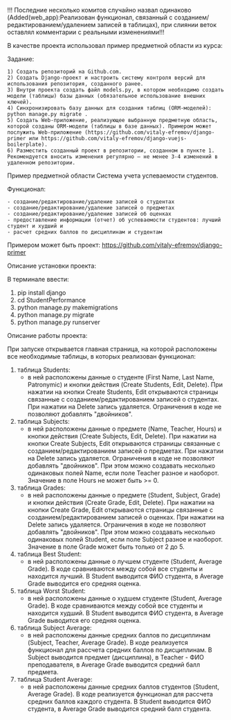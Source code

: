 !!! Последние несколько комитов случайно назвал одинаково (Added(web_app):Реализован функционал, связанный с созданием/редактированием/удалением записей в таблицах), при слиянии веток оставлял комментарии с реальными изменениями!!!

В качестве проекта использовал пример предметной области из курса:

Задание:

    1) Создать репозиторий на Github.com.
    2) Создать Django-проект и настроить систему контроля версий для использования репозитория, созданного ранее.
    3) Внутри проекта создать файл models.py, в котором необходимо создать модели (таблицы) базы данных (обязательное использование внешних ключей).
    4) Синхронизировать базу данных для создания таблиц (ORM-моделей): python manage.py migrate .
    5) Создать Web-приложение, реализующее выбранную предметную область, которой созданы ORM-модели (таблицы в базе данных). Примером может послужить Web-приложение (https://github.com/vitaly-efremov/django-primer или https://github.com/vitaly-efremov/django-vuejs-boilerplate).
    6) Разместить созданный проект в репозитории, созданном в пункте 1. Рекомендуется вносить изменения регулярно – не менее 3-4 изменений в удаленном репозитории.

Пример предметной области
Система учета успеваемости студентов.

Функционал:

    - создание/редактирование/удаление записей о студентах
    - создание/редактирование/удаление записей о предметах
    - создание/редактирование/удаление записей об оценках
    - предоставление информации (отчет) об успеваемости студентов: лучший студент и худший и
    - расчет средних баллов по дисциплинам и студентам

Примером может быть проект: https://github.com/vitaly-efremov/django-primer

Описание установки проекта:

В терминале ввести:
  1) pip install django
  2) cd StudentPerformance
  3) python manage.py makemigrations
  4) python manage.py migrate
  5) python manage.py runserver

Описание работы проекта:

При запуске открывается главная страница, на которой расположены все необходимые таблицы, в которых реализован функционал:
  1) таблица Students:
     - в ней расположены данные о студенте (First Name, Last Name, Patronymic) и кнопки действия (Create Students, Edit, Delete).
 При нажатии на кнопки Create Students, Edit открываются страницы связанные с созданием/редактированием записей о студентах. При нажатии на Delete запись удаляется.
 Ограничения в коде не позволяют добавлять "двойников".
  2) таблица Subjects:
     - в ней расположены данные о предмете (Name, Teacher, Hours) и кнопки действия (Create Subjects, Edit, Delete).
 При нажатии на кнопки Create Subjects, Edit открываются страницы связанные с созданием/редактированием записей о предметах. При нажатии на Delete запись удаляется.
 Ограничения в коде не позволяют добавлять "двойников". При этом можно создавать несколько одинаковых полей Name, если поле Teacher разное и наоборот. Значение в поле Hours не может быть >= 0.
  3) таблица Grades:
     - в ней расположены данные о предмете (Student, Subject, Grade) и кнопки действия (Create Grade, Edit, Delete).
 При нажатии на кнопки Create Grade, Edit открываются страницы связанные с созданием/редактированием записей о оценках. При нажатии на Delete запись удаляется.
 Ограничения в коде не позволяют добавлять "двойников". При этом можно создавать несколько одинаковых полей Student, если поле Subject разное и наоборот. Значение в поле Grade может быть только от 2 до 5.
  4) таблица Best Student:
     - в ней расположены данные о лучшем студенте (Student, Average Grade).
 В коде сравниваются между собой все студенты и находится лучший. В Student выводится ФИО студента, в Average Grade выводится его средняя оценка.
  5) таблица Worst Student:
     - в ней расположены данные о худшем студенте (Student, Average Grade).
 В коде сравниваются между собой все студенты и находится худший. В Student выводится ФИО студента, в Average Grade выводится его средняя оценка.
  6) таблица Subject Average:
      - в ней расположены данные средних баллов по дисциплинам (Subject, Teacher, Average Grade).
 В коде реализуется функционал для рассчета средних баллов по дисциплинам. В Subject выводится предмет (дисциплина), в Teacher - ФИО преподавателя, в Average Grade выводится средний балл предмета.
  7) таблица Student Average:
      - в ней расположены данные средних баллов студентов (Student, Average Grade).
 В коде реализуется функционал для рассчета средних баллов каждого студента. В Student выводится ФИО студента, в Average Grade выводится средний балл студента.
